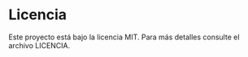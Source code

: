 # Licencia
Este proyecto está bajo la licencia MIT. Para más detalles consulte el archivo LICENCIA.
